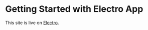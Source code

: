 # Getting Started with Electro App

This site is live on [Electro](https://assesment-os.vercel.app/).

